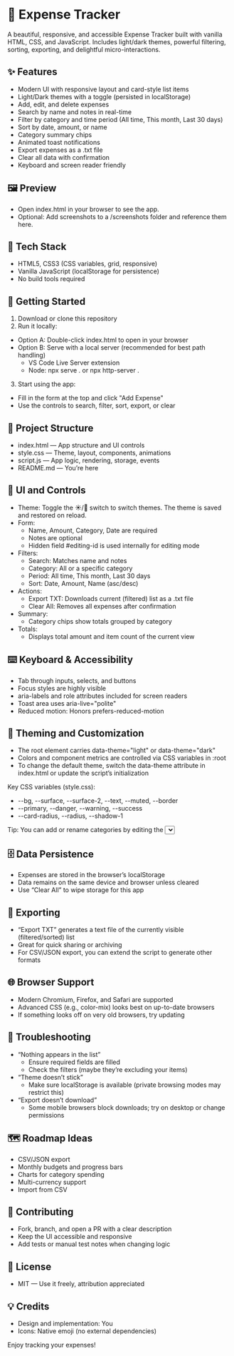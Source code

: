 # 💸 Expense Tracker

A beautiful, responsive, and accessible Expense Tracker built with vanilla HTML, CSS, and JavaScript. Includes light/dark themes, powerful filtering, sorting, exporting, and delightful micro-interactions.

## ✨ Features

- Modern UI with responsive layout and card-style list items
- Light/Dark themes with a toggle (persisted in localStorage)
- Add, edit, and delete expenses
- Search by name and notes in real-time
- Filter by category and time period (All time, This month, Last 30 days)
- Sort by date, amount, or name
- Category summary chips
- Animated toast notifications
- Export expenses as a .txt file
- Clear all data with confirmation
- Keyboard and screen reader friendly

## 🖼️ Preview

- Open index.html in your browser to see the app.
- Optional: Add screenshots to a /screenshots folder and reference them here.

## 🧱 Tech Stack

- HTML5, CSS3 (CSS variables, grid, responsive)
- Vanilla JavaScript (localStorage for persistence)
- No build tools required

## 🚀 Getting Started

1. Download or clone this repository
2. Run it locally:

- Option A: Double-click index.html to open in your browser
- Option B: Serve with a local server (recommended for best path handling)
  - VS Code Live Server extension
  - Node: npx serve . or npx http-server .

3. Start using the app:

- Fill in the form at the top and click "Add Expense"
- Use the controls to search, filter, sort, export, or clear

## 📁 Project Structure

- index.html — App structure and UI controls
- style.css — Theme, layout, components, animations
- script.js — App logic, rendering, storage, events
- README.md — You’re here

## 🧩 UI and Controls

- Theme: Toggle the ☀️/🌙 switch to switch themes. The theme is saved and restored on reload.
- Form:
  - Name, Amount, Category, Date are required
  - Notes are optional
  - Hidden field #editing-id is used internally for editing mode
- Filters:
  - Search: Matches name and notes
  - Category: All or a specific category
  - Period: All time, This month, Last 30 days
  - Sort: Date, Amount, Name (asc/desc)
- Actions:
  - Export TXT: Downloads current (filtered) list as a .txt file
  - Clear All: Removes all expenses after confirmation
- Summary:
  - Category chips show totals grouped by category
- Totals:
  - Displays total amount and item count of the current view

## ⌨️ Keyboard & Accessibility

- Tab through inputs, selects, and buttons
- Focus styles are highly visible
- aria-labels and role attributes included for screen readers
- Toast area uses aria-live="polite"
- Reduced motion: Honors prefers-reduced-motion

## 🎨 Theming and Customization

- The root element <html> carries data-theme="light" or data-theme="dark"
- Colors and component metrics are controlled via CSS variables in :root
- To change the default theme, switch the data-theme attribute in index.html or update the script’s initialization

Key CSS variables (style.css):

- --bg, --surface, --surface-2, --text, --muted, --border
- --primary, --danger, --warning, --success
- --card-radius, --radius, --shadow-1

Tip: You can add or rename categories by editing the <select> options in both the form and filter controls in index.html.

## 🗄️ Data Persistence

- Expenses are stored in the browser’s localStorage
- Data remains on the same device and browser unless cleared
- Use “Clear All” to wipe storage for this app

## 🧪 Exporting

- “Export TXT” generates a text file of the currently visible (filtered/sorted) list
- Great for quick sharing or archiving
- For CSV/JSON export, you can extend the script to generate other formats

## 🌐 Browser Support

- Modern Chromium, Firefox, and Safari are supported
- Advanced CSS (e.g., color-mix) looks best on up-to-date browsers
- If something looks off on very old browsers, try updating

## 🔧 Troubleshooting

- “Nothing appears in the list”
  - Ensure required fields are filled
  - Check the filters (maybe they’re excluding your items)
- “Theme doesn’t stick”
  - Make sure localStorage is available (private browsing modes may restrict this)
- “Export doesn’t download”
  - Some mobile browsers block downloads; try on desktop or change permissions

## 🗺️ Roadmap Ideas

- CSV/JSON export
- Monthly budgets and progress bars
- Charts for category spending
- Multi-currency support
- Import from CSV

## 🤝 Contributing

- Fork, branch, and open a PR with a clear description
- Keep the UI accessible and responsive
- Add tests or manual test notes when changing logic

## 📄 License

- MIT — Use it freely, attribution appreciated

## 💡 Credits

- Design and implementation: You
- Icons: Native emoji (no external dependencies)

Enjoy tracking your expenses!
